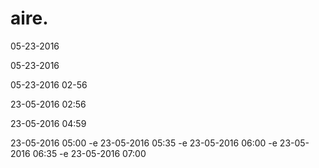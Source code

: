 # aire.

05-23-2016

05-23-2016

05-23-2016 02-56

23-05-2016 02:56

23-05-2016 04:59

23-05-2016 05:00
-e 
23-05-2016 05:35
-e 
23-05-2016 06:00
-e 
23-05-2016 06:35
-e 
23-05-2016 07:00
